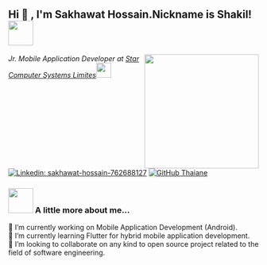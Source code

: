 <h2> Hi 👋 , I'm Sakhawat Hossain.Nickname is Shakil! <img src="https://media.giphy.com/media/mGcNjsfWAjY5AEZNw6/giphy.gif" width="50"></h2>
<img align='right' src="https://media.giphy.com/media/ieyl9zmCjO4b4t6qoY/giphy.gif" width="230">
<p><em>Jr. Mobile Application Developer at <a href="https://www.stargroup-bd.com/">Star Computer Systems Limites</a><img src="https://media.giphy.com/media/fYSnHlufseco8Fh93Z/giphy.gif" width="30">
</em></p>

[![Linkedin: sakhawat-hossain-762688127](https://img.shields.io/badge/sakhawat-hossain-762688127-blue?style=flat-square&logo=Linkedin&logoColor=white&link=https:https://www.linkedin.com/in/sakhawat-hossain-762688127)](https://www.linkedin.com/in/sakhawat-hossain-762688127)
[![GitHub Thaiane](https://img.shields.io/github/followers/shakiz?label=follow&style=social)](https://github.com/shakiz)


### <img src="https://media.giphy.com/media/VgCDAzcKvsR6OM0uWg/giphy.gif" width="50"> A little more about me...  

🔭 I’m currently working on Mobile Application Development (Android). <br />
🌱 I’m currently learning Flutter for hybrid mobile application development. <br />
👯 I’m looking to collaborate on any kind to open source project related to the field of software engineering. <br />


